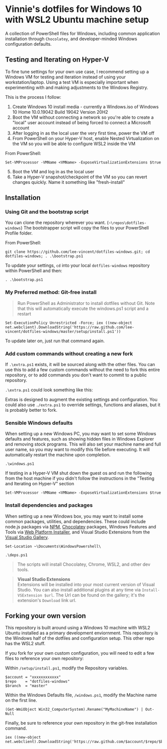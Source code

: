 ﻿# Vinnie's dotfiles for Windows 10 with WSL2 Ubuntu machine setup

A collection of PowerShell files for Windows, including common application installation through `Chocolatey`, and developer-minded Windows configuration defaults.


## Testing and Iterating on Hyper-V

To fine tune settings for your own use case, I recommend setting up a Windows VM for testing and iteration instead of using your workstation/laptop. Using a test VM is especially important when experimenting with and making adjustments to the Windows Registry.

This is the process I follow:

1. Create Windows 10 install media - currently a Windows.iso of Windows 10 Home 10.0.19042 Build 19042 Version 20H2
2. Boot the VM without connecting a network so you're able to create a "local" user account instead of being forced to connect a Microsoft account
3. After logging in as the local user the very first time, power the VM off
4. From PowerShell on your Hyper-V host, enable Nested Virtualization on the VM so you will be able to configure WSL2 inside the VM

From PowerShell:
```posh
Set-VMProcessor -VMName <VMName> -ExposeVirtualizationExtensions $true
```
5. Boot the VM and log in as the local user
6. Take a Hyper-V snapshot/checkpoint of the VM so you can revert changes quickly. Name it something like "fresh-install"


## Installation

### Using Git and the bootstrap script

You can clone the repository wherever you want. (`~\repos\dotfiles-windows`) The bootstrapper script will copy the files to your PowerShell Profile folder.

From PowerShell:
```posh
git clone https://github.com/lee-vincent/dotfiles-windows.git; cd dotfiles-windows; . .\bootstrap.ps1
```

To update your settings, `cd` into your local `dotfiles-windows` repository within PowerShell and then:

```posh
. .\bootstrap.ps1
```

### My Preferred method: Git-free install

> Run PowerShell as Administrator to install dotfiles without Git. Note that this will automatically execute the windows.ps1 script and a restart

```posh
Set-ExecutionPolicy Unrestricted -Force; iex ((new-object net.webclient).DownloadString('https://raw.github.com/lee-vincent/dotfiles-windows/master/setup/install.ps1'))
```

To update later on, just run that command again.

### Add custom commands without creating a new fork

If `.\extra.ps1` exists, it will be sourced along with the other files. You can use this to add a few custom commands without the need to fork this entire repository, or to add commands you don't want to commit to a public repository.

`.\extra.ps1` could look something like this:

Extras is designed to augment the existing settings and configuration. You could also use `./extra.ps1` to override settings, functions and aliases, but it is probably better to fork.

### Sensible Windows defaults

When setting up a new Windows PC, you may want to set some Windows defaults and features, such as showing hidden files in Windows Explorer and removing stock programs. This will also set your machine name and full user name, so you may want to modify this file before executing. It will automatically restart the machine upon completion.

```posh
.\windows.ps1
```

If testing in a Hyper-V VM shut down the guest os and run the following from the host machine if you didn't follow the instructions in the "Testing and Iterating on Hyper-V" section

```posh
Set-VMProcessor -VMName <VMName> -ExposeVirtualizationExtensions $true
```

### Install dependencies and packages

When setting up a new Windows box, you may want to install some common packages, utilities, and dependencies. These could include node.js packages via [NPM](https://www.npmjs.org), [Chocolatey](http://chocolatey.org/) packages, Windows Features and Tools via [Web Platform Installer](https://www.microsoft.com/web/downloads/platform.aspx), and Visual Studio Extensions from the [Visual Studio Gallery](http://visualstudiogallery.msdn.microsoft.com/).

```posh
Set-Location ~\Documents\WindowsPowershell\
```

```posh
.\deps.ps1
```

> The scripts will install Chocolatey, Chrome, WSL2, and other dev tools.

> **Visual Studio Extensions**  
> Extensions will be installed into your most current version of Visual Studio. You can also install additional plugins at any time via `Install-VSExtension $url`. The Url can be found on the gallery; it's the extension's `Download` link url.



## Forking your own version

This repository is built around using a Windows 10 machine with WSL2 Ubuntu installed as a primary development enviornment. This repository is the Windows half of the dotfiles and configuration setup. This other repo has the WSL2 stuff.

If you fork for your own custom configuration, you will need to edit a few files to reference your own repository:

Within `/setup/install.ps1`, modify the Repository variables.
```posh
$account = "xxxxxxxxxxxx"
$repo    = "dotfiles-windows"
$branch  = "master"
```

Within the Windows Defaults file, `/windows.ps1`, modify the Machine
name on the first line.
```posh
(Get-WmiObject Win32_ComputerSystem).Rename("MyMachineName") | Out-Null
```

Finally, be sure to reference your own repository in the git-free installation command.
```posh
iex ((new-object net.webclient).DownloadString('https://raw.github.com/$account/$repo/$branch/setup/install.ps1'))
```